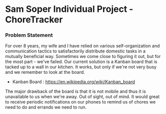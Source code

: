 # Sam Soper Individual Project - ChoreTracker

### Problem Statement
For over 8 years, my wife and I have relied on various self-organization and
communication tactics to satisfactorily distribute domestic tasks in a mutually
beneficial way.  Sometimes we come close to figuring it out, but for the most 
part - we've failed.  Our current solution is a Kanban board that is tacked up
to a wall in our kitchen. It works, but only if we're not very busy and we 
remember to look at the board.
* Kanban Board : https://en.wikipedia.org/wiki/Kanban_board

The major drawback of the board is that it is not mobile and thus it is 
unavailable to us when we're away.  Out of sight, out of mind.  It would great
to receive periodic notifications on our phones to remind us of chores we
need to do and errands we need to run.


